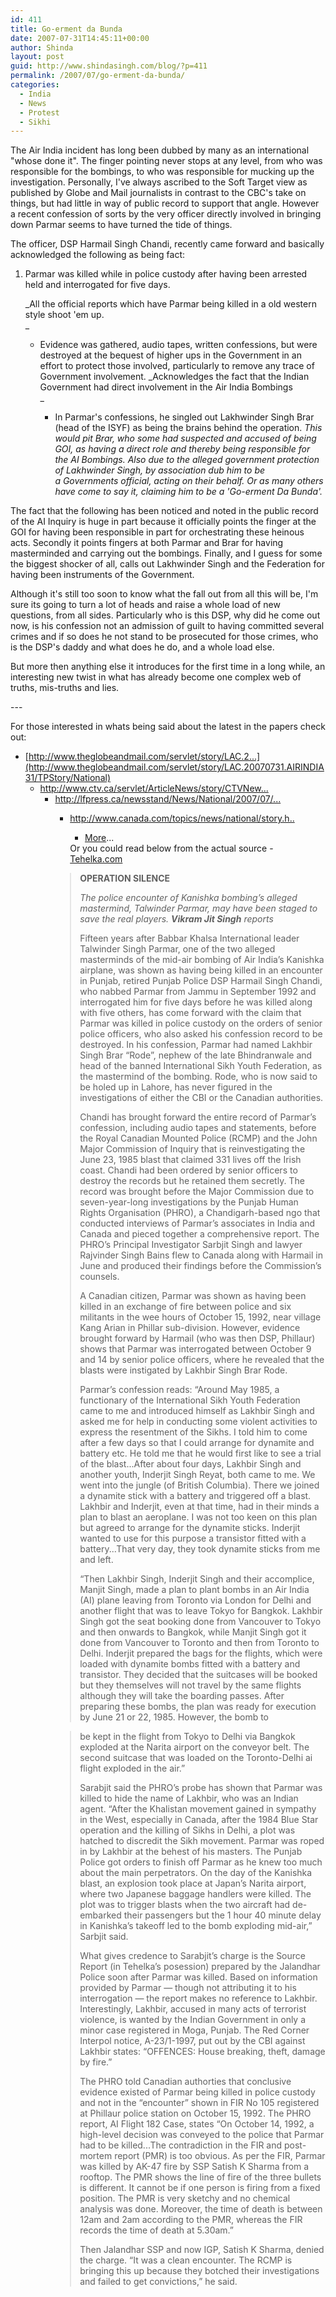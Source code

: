 ```yaml
---
id: 411
title: Go-erment da Bunda
date: 2007-07-31T14:45:11+00:00
author: Shinda
layout: post
guid: http://www.shindasingh.com/blog/?p=411
permalink: /2007/07/go-erment-da-bunda/
categories:
  - India
  - News
  - Protest
  - Sikhi
---
```

The Air India incident has long been dubbed by many as an international "whose done it". The finger pointing never stops at any level, from who was responsible for the bombings, to who was responsible for mucking up the investigation. Personally, I've always ascribed to the Soft Target view as published by Globe and Mail journalists in contrast to the CBC's take on things, but had little in way of public record to support that angle. However a recent confession of sorts by the very officer directly involved in bringing down Parmar seems to have turned the tide of things.

The officer, DSP Harmail Singh Chandi, recently came forward and basically acknowledged the following as being fact:

  1. Parmar was killed while in police custody after having been arrested held and interrogated for five days. </p> 
    _All the official reports which have Parmar being killed in a old western style shoot 'em up.   
_ 
    
      * Evidence was gathered, audio tapes, written confessions, but were destroyed at the bequest of higher ups in the Government in an effort to protect those involved, particularly to remove any trace of Government involvement. 
        _Acknowledges the fact that the Indian Government had direct involvement in the Air India Bombings   
_ 
        
          * In Parmar's confessions, he singled out Lakhwinder Singh Brar (head of the ISYF) as being the brains behind the operation. 
            _This would pit Brar, who some had suspected and accused of being GOI, as having a direct role and thereby being responsible for the AI Bombings. Also due to the alleged government&nbsp;protection of Lakhwinder Singh,&nbsp;by association&nbsp;dub him to be a&nbsp;Governments official, acting on their behalf. Or as many others have come to say it, claiming him to be a 'Go-erment Da Bunda'._ </ol> 
        
        The fact that the following has been&nbsp;noticed&nbsp;and&nbsp;noted&nbsp;in the public record of the AI&nbsp;Inquiry is huge in part because it officially points the finger at the GOI for having been responsible in part for orchestrating these heinous acts. Secondly it points fingers at both Parmar and Brar for having masterminded and carrying out the bombings. Finally, and I guess for some the biggest shocker of all, calls out Lakhwinder Singh and the Federation for having been instruments of the Government.
        
        Although it's still too soon to know what the fall out from all this will be, I'm sure its going to turn a lot of heads and raise a whole load of new questions, from all sides. Particularly who is this DSP, why did he come out now, is his confession not an admission of guilt to having committed several crimes and if so does he not stand to be prosecuted for those crimes, who is the DSP's daddy and what does he do, and a whole load else. 
        
        But more then anything else it introduces for the first time in a long while, an interesting new twist in what has already become one complex web of truths, mis-truths and lies.
        
        \---
        
        For those interested in whats being said about the latest in the papers check out:
        
          * [http://www.theglobeandmail.com/servlet/story/LAC.2...](http://www.theglobeandmail.com/servlet/story/LAC.20070731.AIRINDIA31/TPStory/National) 
              * <http://www.ctv.ca/servlet/ArticleNews/story/CTVNew...> 
                  * <http://lfpress.ca/newsstand/News/National/2007/07/...> 
                      * <http://www.canada.com/topics/news/national/story.h..> 
                          * [More](http://news.google.ca/news?hl=en&client=firefox-a&rls=org.mozilla%3Aen-US%3Aofficial&resnum=0&ie=UTF-8&oe=UTF-8&tab=wn&ncl=1118713094)... </ul> 
                        Or you could read below from the actual source - [Tehelka.com](http://www.tehelka.com/story_main33.asp?filename=N...)
                        
                        > **OPERATION SILENCE**
                        > 
                        > _The police encounter of Kanishka bombing’s alleged mastermind, Talwinder Parmar, may have been staged to save the real players. **Vikram Jit Singh** reports_ 
                        > 
                        > Fifteen years after Babbar Khalsa International leader Talwinder Singh Parmar, one of the two alleged masterminds of the mid-air bombing of Air India’s Kanishka airplane, was shown as having being killed in an encounter in Punjab, retired Punjab Police DSP Harmail Singh Chandi, who nabbed Parmar from Jammu in September 1992 and interrogated him for five days before he was killed along with five others, has come forward with the claim that Parmar was killed in police custody on the orders of senior police officers, who also asked his confession record to be destroyed. In his confession, Parmar had named Lakhbir Singh Brar “Rode”, nephew of the late Bhindranwale and head of the banned International Sikh Youth Federation, as the mastermind of the bombing. Rode, who is now said to be holed up in Lahore, has never figured in the investigations of either the CBI or the Canadian authorities.
                        > 
                        > Chandi has brought forward the entire record of Parmar’s confession, including audio tapes and statements, before the Royal Canadian Mounted Police (RCMP) and the John Major Commission of Inquiry that is reinvestigating the June 23, 1985 blast that claimed 331 lives off the Irish coast. Chandi had been ordered by senior officers to destroy the records but he retained them secretly. The record was brought before the Major Commission due to seven-year-long investigations by the Punjab Human Rights Organisation (PHRO), a Chandigarh-based ngo that conducted interviews of Parmar’s associates in India and Canada and pieced together a comprehensive report. The PHRO’s Principal Investigator Sarbjit Singh and lawyer Rajvinder Singh Bains flew to Canada along with Harmail in June and produced their findings before the Commission’s counsels.
                        > 
                        > A Canadian citizen, Parmar was shown as having been killed in an exchange of fire between police and six militants in the wee hours of October 15, 1992, near village Kang Arian in Phillar sub-division. However, evidence brought forward by Harmail (who was then DSP, Phillaur) shows that Parmar was interrogated between October 9 and 14 by senior police officers, where he revealed that the blasts were instigated by Lakhbir Singh Brar Rode.
                        > 
                        > Parmar’s confession reads: “Around May 1985, a functionary of the International Sikh Youth Federation came to me and introduced himself as Lakhbir Singh and asked me for help in conducting some violent activities to express the resentment of the Sikhs. I told him to come after a few days so that I could arrange for dynamite and battery etc. He told me that he would first like to see a trial of the blast...After about four days, Lakhbir Singh and another youth, Inderjit Singh Reyat, both came to me. We went into the jungle (of British Columbia). There we joined a dynamite stick with a battery and triggered off a blast. Lakhbir and Inderjit, even at that time, had in their minds a plan to blast an aeroplane. I was not too keen on this plan but agreed to arrange for the dynamite sticks. Inderjit wanted to use for this purpose a transistor fitted with a battery...That very day, they took dynamite sticks from me and left.
                        > 
                        > “Then Lakhbir Singh, Inderjit Singh and their accomplice, Manjit Singh, made a plan to plant bombs in an Air India (AI) plane leaving from Toronto via London for Delhi and another flight that was to leave Tokyo for Bangkok. Lakhbir Singh got the seat booking done from Vancouver to Tokyo and then onwards to Bangkok, while Manjit Singh got it done from Vancouver to Toronto and then from Toronto to Delhi. Inderjit prepared the bags for the flights, which were loaded with dynamite bombs fitted with a battery and transistor. They decided that the suitcases will be booked but they themselves will not travel by the same flights although they will take the boarding passes. After preparing these bombs, the plan was ready for execution by June 21 or 22, 1985. However, the bomb to
   
                        > be kept in the flight from Tokyo to Delhi via Bangkok exploded at the Narita airport on the conveyor belt. The second suitcase that was loaded on the Toronto-Delhi ai flight exploded in the air.”
                        > 
                        > Sarabjit said the PHRO’s probe has shown that Parmar was killed to hide the name of Lakhbir, who was an Indian agent. “After the Khalistan movement gained in sympathy in the West, especially in Canada, after the 1984 Blue Star operation and the killing of Sikhs in Delhi, a plot was hatched to discredit the Sikh movement. Parmar was roped in by Lakhbir at the behest of his masters. The Punjab Police got orders to finish off Parmar as he knew too much about the main perpetrators. On the day of the Kanishka blast, an explosion took place at Japan’s Narita airport, where two Japanese baggage handlers were killed. The plot was to trigger blasts when the two aircraft had de-embarked their passengers but the 1 hour 40 minute delay in Kanishka’s takeoff led to the bomb exploding mid-air,” Sarbjit said.
                        > 
                        > What gives credence to Sarabjit’s charge is the Source Report (in Tehelka’s posession) prepared by the Jalandhar Police soon after Parmar was killed. Based on information provided by Parmar — though not attributing it to his interrogation — the report makes no reference to Lakhbir. Interestingly, Lakhbir, accused in many acts of terrorist violence, is wanted by the Indian Government in only a minor case registered in Moga, Punjab. The Red Corner Interpol notice, A-23/1-1997, put out by the CBI against Lakhbir states: “OFFENCES: House breaking, theft, damage by fire.”
                        > 
                        > The PHRO told Canadian authorties that conclusive evidence existed of Parmar being killed in police custody and not in the “encounter” shown in FIR No 105 registered at Phillaur police station on October 15, 1992. The PHRO report, AI Flight 182 Case, states “On October 14, 1992, a high-level decision was conveyed to the police that Parmar had to be killed...The contradiction in the FIR and post-mortem report (PMR) is too obvious. As per the FIR, Parmar was killed by AK-47 fire by SSP Satish K Sharma from a rooftop. The PMR shows the line of fire of the three bullets is different. It cannot be if one person is firing from a fixed position. The PMR is very sketchy and no chemical analysis was done. Moreover, the time of death is between 12am and 2am according to the PMR, whereas the FIR records the time of death at 5.30am.”
                        > 
                        > Then Jalandhar SSP and now IGP, Satish K Sharma, denied the charge. “It was a clean encounter. The RCMP is bringing this up because they botched their investigations and failed to get convictions,” he said.